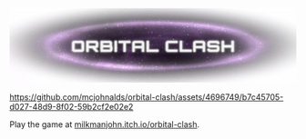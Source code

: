 ![Orbital Clash](marketing/itch_banner_scaled.png)

https://github.com/mcjohnalds/orbital-clash/assets/4696749/b7c45705-d027-48d9-8f02-59b2cf2e02e2

Play the game at
[milkmanjohn.itch.io/orbital-clash](https://milkmanjohn.itch.io/orbital-clash).
